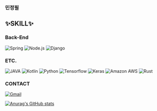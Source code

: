 ### 민정필

## ✨SKILL✨
 
### **Back-End**

![Spring](https://img.shields.io/badge/Spring-6DB33F?style=flat-square&logo=Spring&logoColor=white)
![Node.js](https://img.shields.io/badge/Node.js-339933?style=flat-square&logo=Node.js&logoColor=white)
![Django](https://img.shields.io/badge/Django-%23092E20?style=flat-square&logo=Django&logoColor=white)
 
### **ETC.**

![JAVA](https://img.shields.io/badge/Java-007396?style=flat-square&logo=Java&logoColor=white)
![Kotlin](https://img.shields.io/badge/Kotlin-007396?style=flat-square&logo=Java&logoColor=white)
![Python](https://img.shields.io/badge/Python-%233776AB?style=flat-square&logo=Python&logoColor=white)
![Tensorflow](https://img.shields.io/badge/Tensorflow-FF6F00?style=flat-square&logo=Tensorflow&logoColor=white)
![Keras](https://img.shields.io/badge/Keras-D00000?style=flat-square&logo=Keras&logoColor=white)
![Amazon AWS](https://img.shields.io/badge/Amazon_AWS-232F3E?style=flat-square&logo=amazon-aws&logoColor=white)
![Rust](https://img.shields.io/badge/Rust-000000?style=flat-square&logo=Rust&logoColor=white)

### **CONTACT**

<p>
	<a href="mailto:feelwjd@gmail.com"><img src="https://img.shields.io/badge/Gmail-%23D14836?style=flat-square&logo=Gmail&logoColor=white" alt="Gmail"/></a>
</p>


[![Anurag's GitHub stats](https://github-readme-stats.vercel.app/api?username=feelwjd&show_icons=true&count_private=true&theme=tokyonight)](https://github.com/anuraghazra/github-readme-stats)
